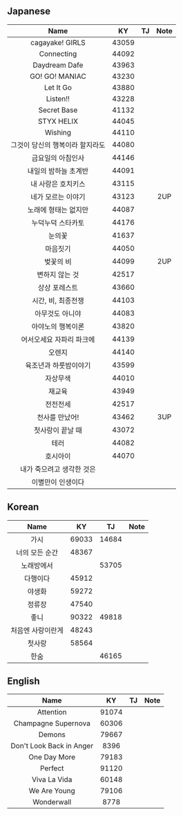## Japanese

|Name | KY |TJ| Note |
| :---: | :---: | :---: | :---: |
|cagayake! GIRLS|43059|
|Connecting |44092 |
|Daydream Dafe |43963|
|GO! GO! MANIAC | 43230 |
|Let It Go |43880|
|Listen!!| 43228|
|Secret Base | 41132|
|STYX HELIX|44045|
|Wishing| 44110|
|그것이 당신의 행복이라 할지라도|44080|
|금요일의 아침인사 | 44146|
|내일의 밤하늘 초계반 | 44091|
|내 사랑은 호치키스 | 43115|
|네가 모르는 이야기 | 43123||2UP|
|노래에 형태는 없지만 | 44087|
|누덕누덕 스타카토| 44176|
|눈의꽃 | 41637|
|마음짓기 | 44050 |
|벚꽃의 비 | 44099 | |2UP|
|변하지 않는 것 | 42517|
|상상 포레스트 |43660|
|시간, 비, 최종전쟁 | 44103|
|아무것도 아니야 | 44083|
|아야노의 행복이론|43820|
|어서오세요 자파리 파크에 | 44139 |
|오렌지 | 44140|
|육조년과 하룻밤이야기 |43599 |
|자상무색 | 44010|
|재교육 | 43949|
|전전전세 | 42517 |
|천사를 만났어! | 43462 ||3UP|
|첫사랑이 끝날 때 | 43072|
|테러 |44082|
|호시아이|44070|
|내가 죽으려고 생각한 것은|
|이별만이 인생이다|||

## Korean

|Name | KY |TJ| Note |
| :---: | :---: |:---:|:---:|
|가시|69033|14684|
|너의 모든 순간|48367|
|노래방에서||53705|
|다행이다 | 45912|
|야생화 |59272|
|정류장 | 47540 |
|좋니|90322|49818|
|처음엔 사랑이란게|48243|
|첫사랑|58564|
|한숨||46165

## English

|Name | KY |TJ| Note |
| :---: | :---: |:---:|:---:|
|Attention|91074 |
|Champagne Supernova|60306|
|Demons |79667 |
|Don't Look Back in Anger| 8396|
|One Day More |79183|
|Perfect|91120 |
|Viva La Vida | 60148 |
|We Are Young | 79106|
|Wonderwall| 8778|
